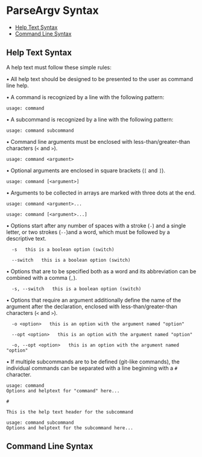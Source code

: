 # ParseArgv Syntax

- [Help Text Syntax](#help-text-syntax)
- [Command Line Syntax](#command-line-syntax)

## Help Text Syntax

A help text must follow these simple rules:

• All help text should be designed to be presented to the user as command line help.

• A command is recognized by a line with the following pattern:
```
usage: command
```

• A subcommand is recognized by a line with the following pattern:
```
usage: command subcommand
```

• Command line arguments must be enclosed with less-than/greater-than characters (`<` and `>`).
```
usage: command <argument>
```

• Optional arguments are enclosed in square brackets (`[` and `]`).
```
usage: command [<argument>]
```

• Arguments to be collected in arrays are marked with three dots at the end.
```
usage: command <argument>...
```
```
usage: command [<argument>...]
```

• Options start after any number of spaces with a stroke (`-`) and a single letter, or two strokes (`--`)and a word, which must be followed by a descriptive text.
```
  -s   this is a boolean option (switch)
```
```
  --switch   this is a boolean option (switch)
```

• Options that are to be specified both as a word and its abbreviation can be combined with a comma (`,`).
```
  -s, --switch   this is a boolean option (switch)
```

• Options that require an argument additionally define the name of the argument after the declaration, enclosed with less-than/greater-than characters (`<` and `>`).
```
  -o <option>   this is an option with the argument named "option"
```
```
  --opt <option>   this is an option with the argument named "option"
```
```
  -o, --opt <option>   this is an option with the argument named "option"
```

• If multiple subcommands are to be defined (git-like commands), the individual commands can be separated with a line beginning with a `#` character.
```
usage: command
Options and helptext for "command" here...

#

This is the help text header for the subcommand

usage: command subcommand
Options and helptext for the subcommand here...
```

## Command Line Syntax


